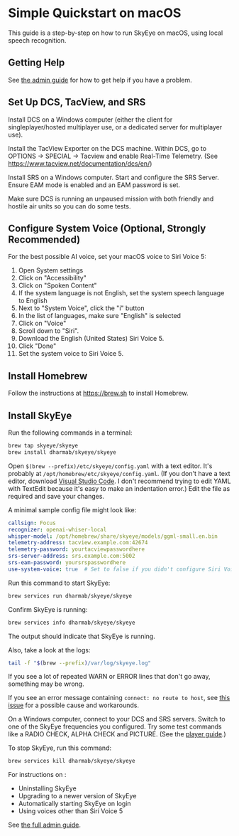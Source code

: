 # Simple Quickstart on macOS

This guide is a step-by-step on how to run SkyEye on macOS, using local speech recognition.

## Getting Help

See [the admin guide](ADMIN.md#getting-help) for how to get help if you have a problem.

## Set Up DCS, TacView, and SRS

Install DCS on a Windows computer (either the client for singleplayer/hosted multiplayer use, or a dedicated server for multiplayer use).

Install the TacView Exporter on the DCS machine. Within DCS, go to OPTIONS → SPECIAL → Tacview and enable Real-Time Telemetry.  (See https://www.tacview.net/documentation/dcs/en/)

Install SRS on a Windows computer. Start and configure the SRS Server. Ensure EAM mode is enabled and an EAM password is set.

Make sure DCS is running an unpaused mission with both friendly and hostile air units so you can do some tests.

## Configure System Voice (Optional, Strongly Recommended)

For the best possible AI voice, set your macOS voice to Siri Voice 5:

1. Open System settings
2. Click on "Accessibility"
3. Click on "Spoken Content"
4. If the system language is not English, set the system speech language to English
5. Next to "System Voice", click the "i" button
6. In the list of languages, make sure "English" is selected
7. Click on "Voice"
8. Scroll down to "Siri".
9. Download the English (United States) Siri Voice 5.
10. Click "Done"
11. Set the system voice to Siri Voice 5.

## Install Homebrew

Follow the instructions at https://brew.sh to install Homebrew.

## Install SkyEye

Run the following commands in a terminal:

```sh
brew tap skyeye/skyeye
brew install dharmab/skyeye/skyeye
```

Open `$(brew --prefix)/etc/skyeye/config.yaml` with a text editor. It's probably at `/opt/homebrew/etc/skyeye/config.yaml`. (If you don't have a text editor, download [Visual Studio Code](https://code.visualstudio.com). I don't recommend trying to edit YAML with TextEdit because it's easy to make an indentation error.) Edit the file as required and save your changes.

A minimal sample config file might look like:

```yaml
callsign: Focus
recognizer: openai-whiser-local
whisper-model: /opt/homebrew/share/skyeye/models/ggml-small.en.bin
telemetry-address: tacview.example.com:42674
telemetry-password: yourtacviewpasswordhere
srs-server-address: srs.example.com:5002
srs-eam-password: yoursrspasswordhere
use-system-voice: true  # Set to false if you didn't configure Siri Voice 5 above
```

Run this command to start SkyEye:

```sh
brew services run dharmab/skyeye/skyeye
```

Confirm SkyEye is running:

```sh
brew services info dharmab/skyeye/skyeye
```

The output should indicate that SkyEye is running.

Also, take a look at the logs:

```sh
tail -f "$(brew --prefix)/var/log/skyeye.log"
```

If you see a lot of repeated WARN or ERROR lines that don't go away, something may be wrong.

If you see an error message containing `connect: no route to host`, see [this issue](https://github.com/dharmab/skyeye/issues/566) for a possible cause and workarounds.

On a Windows computer, connect to your DCS and SRS servers. Switch to one of the SkyEye frequencies you configured. Try some test commands like a RADIO CHECK, ALPHA CHECK and PICTURE. (See the [player guide](PLAYER.md).)

To stop SkyEye, run this command:

```sh
brew services kill dharmab/skyeye/skyeye
```

For instructions on :

- Uninstalling SkyEye
- Upgrading to a newer version of SkyEye
- Automatically starting SkyEye on login
- Using voices other than Siri Voice 5

See [the full admin guide](ADMIN.md).
